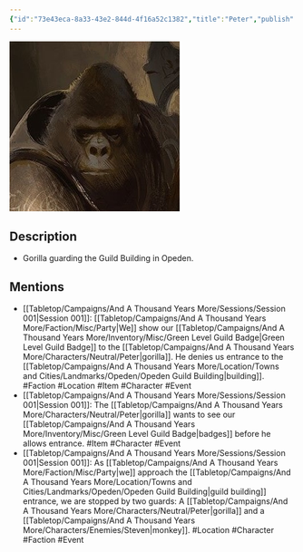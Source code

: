 ```yaml
---
{"id":"73e43eca-8a33-43e2-844d-4f16a52c1382","title":"Peter","publish":true,"date_created":"Sunday, January 15th 2023, 1:29:16 pm","date_modified":"Tuesday, April 2nd 2024, 8:14:20 pm","path":"Tabletop/Campaigns/And A Thousand Years More/Characters/Neutral/Peter.md","permalink":"/tabletop/campaigns/and-a-thousand-years-more/characters/neutral/peter/","PassFrontmatter":true}
---
```



![Banner-Peter-polaroid.jpg|200](../../../../../Media/IronClaw/Polaroid/Banner-Peter-polaroid.jpg)

## Description

- Gorilla guarding the Guild Building in Opeden.

## Mentions

- [[Tabletop/Campaigns/And A Thousand Years More/Sessions/Session 001\|Session 001]]: [[Tabletop/Campaigns/And A Thousand Years More/Faction/Misc/Party\|We]] show our [[Tabletop/Campaigns/And A Thousand Years More/Inventory/Misc/Green Level Guild Badge\|Green Level Guild Badge]] to the [[Tabletop/Campaigns/And A Thousand Years More/Characters/Neutral/Peter\|gorilla]]. He denies us entrance to the [[Tabletop/Campaigns/And A Thousand Years More/Location/Towns and Cities/Landmarks/Opeden/Opeden Guild Building\|building]]. #Faction #Location #Item #Character #Event
- [[Tabletop/Campaigns/And A Thousand Years More/Sessions/Session 001\|Session 001]]: The [[Tabletop/Campaigns/And A Thousand Years More/Characters/Neutral/Peter\|gorilla]] wants to see our [[Tabletop/Campaigns/And A Thousand Years More/Inventory/Misc/Green Level Guild Badge\|badges]] before he allows entrance. #Item #Character #Event
- [[Tabletop/Campaigns/And A Thousand Years More/Sessions/Session 001\|Session 001]]: As [[Tabletop/Campaigns/And A Thousand Years More/Faction/Misc/Party\|we]] approach the [[Tabletop/Campaigns/And A Thousand Years More/Location/Towns and Cities/Landmarks/Opeden/Opeden Guild Building\|guild building]] entrance, we are stopped by two guards: A [[Tabletop/Campaigns/And A Thousand Years More/Characters/Neutral/Peter\|gorilla]] and a [[Tabletop/Campaigns/And A Thousand Years More/Characters/Enemies/Steven\|monkey]]. #Location #Character #Faction #Event

